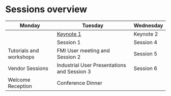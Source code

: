 # Sessions overview

| Monday | Tuesday | Wednesday |
| --- | --- | --- |
|  | [Keynote 1](KeynoteDZimmer.html) | Keynote 2|
|  | Session 1 | Session 4 |
| Tutorials and workshops | FMI User meeting and Session 2| Session 5 |
|Vendor Sessions | Industrial User Presentations and Session 3 | Session 6 |
|Welcome Reception | Conference Dinner | |
